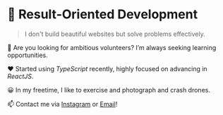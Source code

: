 # 🏁 Result-Oriented Development

> I don't build beautiful websites but solve problems effectively.

🌱 Are you looking for ambitious volunteers? I’m always seeking learning opportunities.

❤️ Started using *TypeScript* recently, highly focused on advancing in *ReactJS*.

😀 In my freetime, I like to exercise and photograph and crash drones.

📫 Contact me via [Instagram](https://www.instagram.com/clemens.rosenow/ "Clemens Rosenow on Instagram") or [Email](mailto:clemensrosenow39@gmail.com "Email")!
